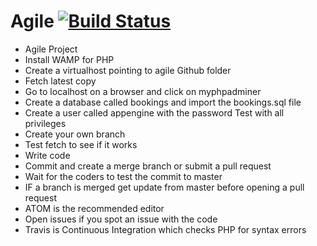 # Agile [![Build Status](https://travis-ci.com/Openanttony/Agile.svg?token=iEHPmhnrfp4VatGpB9LT&branch=master)](https://travis-ci.com/Openanttony/Agile)
* Agile Project
* Install WAMP for PHP
* Create a virtualhost pointing to agile Github folder
* Fetch latest copy
* Go to localhost on a browser and click on myphpadminer
* Create a database called bookings and import the bookings.sql file
* Create a user called appengine with the password Test with all privileges
* Create your own branch
* Test fetch to see if it works
* Write code
* Commit and create a merge branch or submit a pull request
* Wait for the coders to test the commit to master
* IF a branch is merged get update from master before opening a pull request
* ATOM is the recommended editor
* Open issues if you spot an issue with the code
* Travis is Continuous Integration which checks PHP for syntax errors
